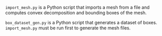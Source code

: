 
`import_mesh.py` is a Python script that imports a mesh from a file and computes convex decomposition and bounding boxes of the mesh.

`box_dataset_gen.py` is a Python script that generates a dataset of boxes. `import_mesh.py` must be run first to generate the mesh files.